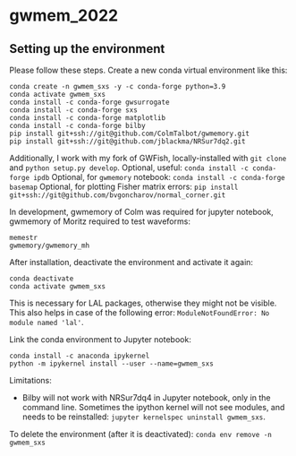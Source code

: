 # gwmem_2022

## Setting up the environment

Please follow these steps. Create a new conda virtual environment like this:
```
conda create -n gwmem_sxs -y -c conda-forge python=3.9
conda activate gwmem_sxs
conda install -c conda-forge gwsurrogate
conda install -c conda-forge sxs
conda install -c conda-forge matplotlib
conda install -c conda-forge bilby
pip install git+ssh://git@github.com/ColmTalbot/gwmemory.git
pip install git+ssh://git@github.com/jblackma/NRSur7dq2.git
```
Additionally, I work with my fork of GWFish, locally-installed with `git clone` and `python setup.py develop`.
Optional, useful: `conda install -c conda-forge ipdb`
Optional, for `gwmemory` notebook: `conda install -c conda-forge basemap`
Optional, for plotting Fisher matrix errors: `pip install git+ssh://git@github.com/bvgoncharov/normal_corner.git`

In development, gwmemory of Colm was required for jupyter notebook, gwmemory of Moritz required to test waveforms:
```
memestr
gwmemory/gwmemory_mh
```

After installation, deactivate the environment and activate it again:
```
conda deactivate
conda activate gwmem_sxs
```
This is necessary for LAL packages, otherwise they might not be visible.
This also helps in case of the following error: `ModuleNotFoundError: No module named 'lal'`.

Link the conda environment to Jupyter notebook:
```
conda install -c anaconda ipykernel
python -m ipykernel install --user --name=gwmem_sxs
```
Limitations:
 - Bilby will not work with NRSur7dq4 in Jupyter notebook, only in the command line.
Sometimes the ipython kernel will not see modules, and needs to be reinstalled: `jupyter kernelspec uninstall gwmem_sxs`.

To delete the environment (after it is deactivated): `conda env remove -n gwmem_sxs`

